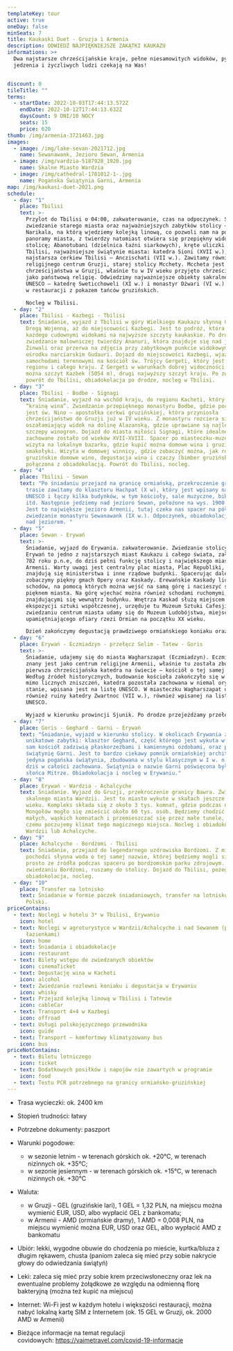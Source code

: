 ```yaml
---
templateKey: tour
active: true
oneDay: false
minSeats: 7
title: Kaukaski Duet - Gruzja i Armenia
description: ODWIEDŹ NAJPIĘKNIEJSZE ZAKĄTKI KAUKAZU
informations: >+
  Dwa najstarsze chrześcijańskie kraje, pełne niesamowitych widoków, pysznego
  jedzenia i życzliwych ludzi czekają na Was! 


discount: 0
tileTitle: ""
terms:
  - startDate: 2022-10-03T17:44:13.572Z
    endDate: 2022-10-12T17:44:13.632Z
    daysCount: 9 DNI/10 NOCY
    seats: 15
    price: 620
thumb: /img/armenia-3721463.jpg
images:
  - image: /img/lake-sevan-2021712.jpg
    name: Sewanawank, Jezioro Sewan, Armenia
  - image: /img/vardzia-5187928_1920.jpg
    name: Skalne Miasto Wardzia
  - image: /img/cathedral-1781012-1-.jpg
    name: Pogańska Świątynia Garni, Armenia
map: /img/kaukasi-duet-2021.png
schedule:
  - day: "1"
    place: Tbilisi
    text: >-
      Przylot do Tbilisi o 04:00, zakwaterowanie, czas na odpoczynek. Śniadanie,
      zwiedzanie starego miasta oraz najważniejszych zabytków stolicy – twierdzy
      Narikala, na którą wjedziemy kolejką linową, co pozwoli nam na podziwianie
      panoramy miasta, z twierdzy natomiast otwiera się przepiękny widok na całą
      stolicę; Abanotubani (dzielnica łaźni siarkowych), kręte uliczki starego
      Tbilisi, najważniejsze świątynie miasta: katedra Sioni (XVII w.), oraz
      najstarsza cerkiew Tbilisi – Anczischati (VII w.). Zawitamy również do
      religijnego centrum Gruzji, starej stolicy Mcchety. Mccheta jest kolebką
      chrześcijaństwa w Gruzji, właśnie tu w IV wieku przyjęto chrześcijaństwo
      jako państwową religię. Odwiedzimy najważniejsze obiekty sakralne z listy
      UNESCO – katedrę Sweticchoweli (XI w.) i monastyr Dżwari (VI w.). Kolacja
      w restauracji z pokazem tańców gruzińskich. 

      Nocleg w Tbilisi.
  - day: "2"
    place: Tbilisi - Kazbegi - Tbilisi
    text: Śniadanie, wyjazd z Tbilisi w góry Wielkiego Kaukazu słynną Gruzińską
      Drogą Wojenną, aż do miejscowości Kazbegi. Jest to podróż, która zachwyci
      każdego cudownymi widokami na najwyższe szczyty kaukaskie. Po drodze
      zwiedzanie malowniczej twierdzy Ananuri, która znajduje się nad jeziorem
      Żinwali oraz przerwa na zdjęcia przy zabytkowym punkcie widokowym w
      ośrodku narciarskim Gudauri. Dojazd do miejscowości Kazbegi, wjazd
      samochodami terenowymi na kościół św. Trójcy Gergeti, który jest wizytówką
      regionu i całego kraju. Z Gergeti w warunkach dobrej widoczności, zobaczyć
      można szczyt Kazbek (5054 m), drugi najwyższy szczyt kraju. Po zwiedzaniu
      powrót do Tbilisi, obiadokolacja po drodze, nocleg w Tbilisi.
  - day: "3"
    place: Tbilisi - Bodbe - Signagi
    text: Śniadanie, wyjazd na wschód kraju, do regionu Kacheti, który zwany jest
      “krainą wina”. Zwiedzanie przepięknego monastyru Bodbe, gdzie pochowana
      jest św. Nino – apostołka cerkwi gruzińskiej, która przyniosła
      chrześcijaństwo do Gruzji już w IV wieku. Z monastyru rozciera się
      oszałamiający widok na dolinę Alazanską, gdzie uprawiane są najlepsze
      szczepy winogron. Dojazd do miasta miłości Signagi, które idealne
      zachowane zostało od wieków XVII-XVIII. Spacer po miasteczku-muzeum,
      wizyta na lokalnym bazarku, gdzie kupić można domowe wina i gruzińskie
      smakołyki. Wizyta w domowej winnicy, gdzie zobaczyć można, jak robi się
      gruzińskie domowe wino, degustacja wina i czaczy (bimber gruziński)
      połączona z obiadokolacją. Powrót do Tbilisi, nocleg.
  - day: "4"
    place: Tbilisi - Sewan
    text: "Po śniadaniu przejazd na granicę ormiańską, przekroczenie granicy. Na
      trasie zawitamy do klasztoru Hachpat (X w), który jest wpisany na listę
      UNESCO i łączy kilka budynków, w tym kościoły, sale muzyczne, bibliotekę
      itd. Następnie jedziemy nad jezioro Sewan, położone na wys. 1900 m n.p.m.
      Jest to największe jezioro Armenii, tutaj czeka nas spacer na półwyspie i
      zwiedzanie monastyru Sewanawank (IX w.). Odpoczynek, obiadokolacja, nocleg
      nad jeziorem. "
  - day: "5"
    place: Sewan - Erywań
    text: >-
      Śniadanie, wyjazd do Erywania. zakwaterowanie. Zwiedzanie stolicy Armenii.
      Erywań to jedno z najstarszych miast Kaukazu i całego świata, założone w
      782 roku p.n.e, do dziś pełni funkcję stolicy i największego miasta
      Armenii. Warty uwagi jest centralny plac miasta, Plac Republiki, na którym
      znajdują się ministerstwa i inne rządowe budynki. Spacerując dalej,
      zobaczymy piękny gmach Opery oraz Kaskady. Erewańskie Kaskady liczą 572
      schodów, na pomocą których można wejść na samą górę i nacieszyć się
      pięknem miasta. Na górę wjechać można również schodami ruchomymi,
      znajdującymi się wewnątrz budynku. Wnętrza Kaskad służą miejscem
      ekspozycji sztuki współczesnej, urzęduje tu Muzeum Sztuki Cafesjiana. Po
      zwiedzaniu centrum miasta udamy się do Muzeum Ludobójstwa, miejsca
      upamiętniającego ofiary rzezi Ormian na początku XX wieku. 

      Dzień zakończymy degustacją prawdziwego ormiańskiego koniaku oraz obiadokolacją. Nocleg w Erywaniu.
  - day: "6"
    place: Erywań - Eczmiadzyn - przełęcz Selim - Tatew - Goris
    text: >-
      Śniadanie, udajemy się do miasta Wagharszapat (Eczmiadzyn). Eczmiadzyn
      znany jest jako centrum religijne Armenii, właśnie tu została zbudowana
      pierwsza chrześcijańska katedra na świecie – kościół o tej samej nazwie.
      Według źródeł historycznych, budowanie kościoła zakończyło się w 303 r. i
      mimo licznych zniszczeń, katedra pozostała zachowana w niemal oryginalnym
      stanie, wpisana jest na listę UNESCO. W miasteczku Wagharszapat odwiedzimy
      również ruiny katedry Zwartnoc (VII w.), również wpisanej na listę
      UNESCO. 

      Wyjazd w kierunku prowincji Sjunik. Po drodze przejeżdżamy przełęcz Sulema albo Selim (2410 m), gdzie zatrzymamy się, aby zajrzeć do tajemniczego karawanseraju, czyli schronu dla podróżujących wzdłuż Jedwabnego Szlaku kupców i handlarzy. Po krótkiej przerwie kontynuujemy naszą podróż w kierunku klasztoru Tatew. Po przybyciu na miejsce, dostaniemy się do klasztoru za pomocą kolejki linowej, zwanej "Skrzydła Tatewu", podróż kolejką potrwa ok. 20 minut. Klasztor Tatew to jeden z najbardziej majestatycznych zabytków sakralnych Armenii, wzniesiony został w IX wieku. Po zwiedzaniu przejedziemy do uroczego miasteczka Goris na obiadokolację i nocleg.
  - day: "7"
    place: Goris - Geghard - Garni - Erywań
    text: "Śniadanie, wyjazd w kierunku stolicy. W okolicach Erywania zwiedzamy dwa
      unikatowe zabytki: klasztor Geghard, część którego jest wykuta w skale, a
      sam kościół zadziwią płaskorzeźbami i kamiennymi ozdobami, oraz pogańską
      świątynię Garni. Jest to bardzo ciekawy pomnik ormiańskiej architektury –
      jedyna pogańska świątynia, zbudowana w stylu klasycznym w I w. n.e., do
      dziś w całości zachowana. Świątynia o nazwie Garni poświęcona była bóstwu
      słońca Mitrze. Obiadokolacja i nocleg w Erywaniu."
  - day: "8"
    place: Erywań - Wardzia - Achalcyche
    text: Śniadanie. Wyjazd do Gruzji, przekroczenie granicy Bawra. Zwiedzanie
      skalnego miasta Wardzii. Jest to miasto wykute w skałach jeszcze w XII
      wieku. Kompleks składa się z około 3 tys. komnat, gdzie podczas najazdów
      Mongołów mogło się zmieścić około 60 tys. osób. Będziemy chodzić po
      małych, wąskich komnatach i przemieszczać się przez małe tunele, dzięki
      czemu poczujemy klimat tego magicznego miejsca. Nocleg i obiadokolacja w
      Wardzii lub Achalcyche.
  - day: "9"
    place: Achalcyche - Bordżomi - Tbilisi
    text: Śniadanie, przejazd do legendarnego uzdrowiska Bordżomi. Z miejscowości
      pochodzi słynna woda o tej samej nazwie, której będziemy mogli się napić
      prosto ze źródła podczas spaceru po bordżomskim parku zdrojowym. Po
      zwiedzaniu Bordżomi, ruszamy do stolicy. Dojazd do Tbilisi, pożegnalna
      obiadokolacja, nocleg.
  - day: "10"
    place: Transfer na lotnisko
    text: Śniadanie w formie paczek śniadaniowych, transfer na lotnisko, wylot do
      Polski.
priceContains:
  - text: Noclegi w hotelu 3* w Tbilisi, Erywaniu
    icon: hotel
  - text: Noclegi w agroturystyce w Wardzii/Achalcyche i nad Sewanem (pokoje z
      łazienkami)
    icon: home
  - text: Śniadania i obiadokolacje
    icon: restaurant
  - text: Bilety wstępu do zwiedzanych obiektów
    icon: cinemaTicket
  - text: Degustację wina w Kacheti
    icon: alcohol
  - text: Zwiedzanie rozlewni koniaku i degustacja w Erywaniu
    icon: whisky
  - text: Przejazd kolejką linową w Tbilisi i Tatewie
    icon: cableCar
  - text: Transport 4×4 w Kazbegi
    icon: offroad
  - text: Usługi polskojęzycznego przewodnika
    icon: guide
  - text: Transport – komfortowy klimatyzowany bus
    icon: bus
priceNotContains:
  - text: Biletu lotniczego
    icon: ticket
  - text: Dodatkowych posiłków i napojów nie zawartych w programie
    icon: food
  - text: Testu PCR potrzebnego na granicy ormiańsko-gruzińskiej
---
```

* Trasa wycieczki: ok. 2400 km
* Stopień trudności: łatwy
* Potrzebne dokumenty: paszport
* Warunki pogodowe:

  * w sezonie letnim - w terenach górskich ok. +20°C, w terenach nizinnych ok. +35°C;
  * w sezonie jesiennym - w terenach górskich ok. +15°C, w terenach nizinnych ok. +30°C
* Waluta:

  * w Gruzji - GEL (gruzińskie lari), 1 GEL = 1,32 PLN, na miejscu można wymienić EUR, USD, albo wypłacić GEL z bankomatu;
  * w Armenii - AMD (ormiańskie dramy), 1 AMD = 0,008 PLN, na miejscu wymienić można EUR, USD oraz GEL, albo wypłacić AMD z bankomatu
* Ubiór: lekki, wygodne obuwie do chodzenia po mieście, kurtka/bluza z długim rękawem, chusta (paniom zaleca się mieć przy sobie nakrycie głowy do odwiedzania świątyń)
* Leki: zaleca się mieć przy sobie krem przeciwsłoneczny oraz lek na ewentualne problemy żołądkowe ze względu na odmienną florę bakteryjną (można też kupić na miejscu)
* Internet: Wi-Fi jest w każdym hotelu i większości restauracji, można nabyć lokalną kartę SIM z Internetem (ok. 15 GEL w Gruzji, ok. 2000 AMD w Armenii)
* Bieżące informacje na temat regulacji covidowych: <https://vaimetravel.com/covid-19-informacje>